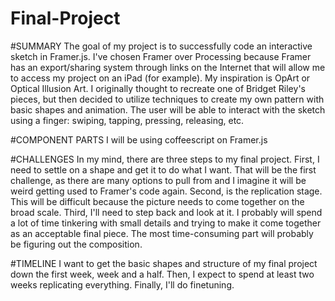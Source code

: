 # Final-Project

#SUMMARY
The goal of my project is to successfully code an interactive sketch in Framer.js. I've chosen Framer over Processing because Framer has an export/sharing system through links on the Internet that will allow me to access my project on an iPad (for example). 
My inspiration is OpArt or Optical Illusion Art. I originally thought to recreate one of Bridget Riley's pieces, but then decided to utilize techniques to create my own pattern with basic shapes and animation. The user will be able to interact with the sketch using a finger: swiping, tapping, pressing, releasing, etc. 

#COMPONENT PARTS
I will be using coffeescript on Framer.js

#CHALLENGES 
In my mind, there are three steps to my final project. First, I need to settle on a shape and get it to do what I want. That will be the first challenge, as there are many options to pull from and I imagine it will be weird getting used to Framer's code again. Second, is the replication stage. This will be difficult because the picture needs to come together on the broad scale. Third, I'll need to step back and look at it. I probably will spend a lot of time tinkering with small details and trying to make it come together as an acceptable final piece. The most time-consuming part will probably be figuring out the composition.

#TIMELINE
I want to get the basic shapes and structure of my final project down the first week, week and a half. Then, I expect to spend at least two weeks replicating everything. Finally, I'll do finetuning.
